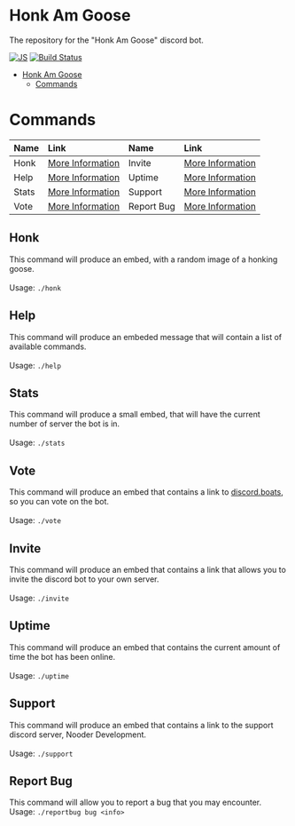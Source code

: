 # Honk Am Goose
The repository for the "Honk Am Goose" discord bot.

[![JS](https://img.shields.io/badge/node.js%20-%2343853D.svg?&style=for-the-badge&logo=node.js&logoColor=white)](https://en.wikipedia.org/wiki/JavaScript) [![Build Status](https://img.shields.io/badge/build-passing-%2343853D?style=for-the-badge&logo=node.js)](https://github.com/Mxmnt/BloxNetworkBot) 


- [Honk Am Goose](#honk-am-goose)
  - [Commands](#commands)

# Commands

Name|Link|Name|Link
:---|:---|:---|:---
Honk|[More Information](#honk)|Invite|[More Information](#invite)
Help|[More Information](#help)|Uptime|[More Information](#uptime)
Stats|[More Information](#stats)|Support|[More Information](#support)
Vote|[More Information](#vote)|Report Bug|[More Information](#report-bug)



## Honk
This command will produce an embed, with a random image of a honking goose.<br/><br/>
Usage: `./honk`
## Help
This command will produce an embeded message that will contain a list of available commands.<br/><br/>
Usage: `./help`
## Stats
This command will produce a small embed, that will have the current number of server the bot is in.<br/><br/>
Usage: `./stats`
## Vote
This command will produce an embed that contains a link to [discord.boats](https://discord.boats/), so you can vote on the bot.<br/><br/>
Usage: `./vote`
## Invite
This command will produce an embed that contains a link that allows you to invite the discord bot to your own server.<br/><br/>
Usage: `./invite`
## Uptime
This command will produce an embed that contains the current amount of time the bot has been online.<br/><br/>
Usage: `./uptime`
## Support
This command will produce an embed that contains a link to the support discord server, Nooder Development.<br/><br/>
Usage: `./support`
## Report Bug
This command will allow you to report a bug that you may encounter.
Usage: `./reportbug bug <info>`
